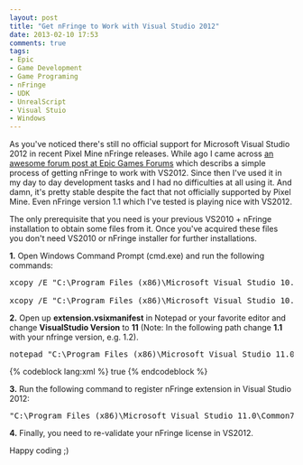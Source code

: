 ```yaml
---
layout: post
title: "Get nFringe to Work with Visual Studio 2012"
date: 2013-02-10 17:53
comments: true
tags:
- Epic
- Game Development
- Game Programing
- nFringe
- UDK
- UnrealScript
- Visual Stuio
- Windows
---
```


As you've noticed there's still no official support for Microsoft Visual Studio 2012 in recent Pixel Mine nFringe releases. While ago I came across [an awesome forum post at Epic Games Forums]( http://forums.epicgames.com/threads/874296-debug-Unreal-Script-error-at-vs2011?p=30795357&viewfull=1#post30795357) which describs a simple process of getting nFringe to work with VS2012. Since then I've used it in my day to day development tasks and I had no difficulties at all using it. And damn, it's pretty stable despite the fact that not officially supported by Pixel Mine. Even nFringe version 1.1 which I've tested is playing nice with VS2012.

The only prerequisite that you need is your previous VS2010 + nFringe installation to obtain some files from it. Once you've acquired these files you don't need VS2010 or nFringe installer for further installations.

**1.** Open Windows Command Prompt (cmd.exe) and run the following commands:

<pre>
xcopy /E "C:\Program Files (x86)\Microsoft Visual Studio 10.0\Common7\IDE\Extensions\Pixel Mine" "C:\Program Files (x86)\Microsoft Visual Studio 11.0\Common7\IDE\Extensions\"

xcopy /E "C:\Program Files (x86)\Microsoft Visual Studio 10.0\UnrealScript" "C:\Program Files (x86)\Microsoft Visual Studio 11.0\"
</pre>

**2.** Open up **extension.vsixmanifest** in Notepad or your favorite editor and change **VisualStudio Version** to **11** (Note: In the following path change **1.1** with your nfringe version, e.g. 1.2).

<pre>
notepad "C:\Program Files (x86)\Microsoft Visual Studio 11.0\Common7\IDE\Extensions\Pixel Mine nFringe (UnrealScript)\1.1\extension.vsixmanifest"
</pre>

{% codeblock lang:xml %}
    <InstalledByMsi>true</InstalledByMsi>
    <SupportedProducts>
      <VisualStudio Version="11.0">
{% endcodeblock %}

**3.** Run the following command to register nFringe extension in Visual Studio 2012:

<pre>
"C:\Program Files (x86)\Microsoft Visual Studio 11.0\Common7\IDE\devenv.exe" /setup
</pre>

**4.** Finally, you need to re-validate your nFringe license in VS2012.

Happy coding ;)

<!-- more -->

